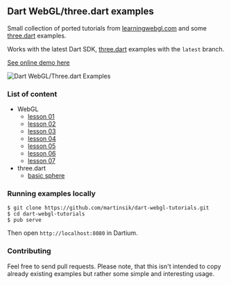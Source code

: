 ## Dart WebGL/three.dart examples

Small collection of ported tutorials from [learningwebgl.com](http://www.learningwebgl.com) and some [three.dart](https://github.com/threeDart/three.dart) examples.

Works with the latest Dart SDK, [three.dart](https://github.com/threeDart/three.dart) examples with the `latest` branch.

[See online demo here](http://ahoj.io/dart-webgl-tutorials/#Lesson04)

![Dart WebGL/Three.dart Examples](https://raw.githubusercontent.com/martinsik/dart-webgl-tutorials/master/doc/index.png)

### List of content

- WebGL
  - [lesson 01](http://ahoj.io/dart-webgl-tutorials/#Lesson01)
  - [lesson 02](http://ahoj.io/dart-webgl-tutorials/#Lesson02)
  - [lesson 03](http://ahoj.io/dart-webgl-tutorials/#Lesson03)
  - [lesson 04](http://ahoj.io/dart-webgl-tutorials/#Lesson04)
  - [lesson 05](http://ahoj.io/dart-webgl-tutorials/#Lesson05)
  - [lesson 06](http://ahoj.io/dart-webgl-tutorials/#Lesson06)
  - [lesson 07](http://ahoj.io/dart-webgl-tutorials/#Lesson07)
- three.dart
  - [basic sphere](http://ahoj.io/dart-webgl-tutorials/#ThreeBasicSphere)

### Running examples locally

```
$ git clone https://github.com/martinsik/dart-webgl-tutorials.git
$ cd dart-webgl-tutorials
$ pub serve
```

Then open `http://localhost:8080` in Dartium.

### Contributing

Feel free to send pull requests. Please note, that this isn't intended to copy already existing examples but rather some simple and interesting usage.
